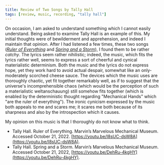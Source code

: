 ```yaml
---
title: Review of Two Songs by Tally Hall
tags: [review, music, recording, "tally hall"]
---
```

On occasion, I am asked to understand something which I cannot easily understand. Being asked to examine Tally Hall is an example of this. My initial thoughts were of bewilderment and apprehension, and indeed I maintain that opinion. After I had listened a few times, these two songs (*[Ruler of Everything](https://youtu.be/I8sUC-dsW8A)* and *[Spring and a Storm](https://youtu.be/DehRu-4kgHY)*), I found them to be rather *catchy*. The lyrics seem rather nihilistic; indeed, the music, which fits the lyrics rather well, seems to express a sort of cheerful and cynical materialistic determinism. Both the music and the lyrics do not express hope, yet they work hard to avoid actual despair, somewhat like an only-moderately scorched cheese sauce. The devices which the music uses are thoroughly chaotic, yet fit together remarkably well, as if to suggest that the universe's incomprehensible chaos (which would be the perception of such a materialistic weltanschauung) still somehow fits together (which is enabled by the deterministic thought regarding "Mechanical Hands" which "are the ruler of everything"). The ironic cynicism expressed by the music both appeals to me and scares me; it scares me both because of its sharpness and also by the introspection which it causes. 

My opinion on this music is that I thoroughly do not know what to think. 

- Tally Hall. Ruler of Everything. Marvin’s Marvelous Mechanical Museum. Accessed October 21, 2022. [https://youtu.be/I8sUC-dsW8A](https://youtu.be/I8sUC-dsW8A).
- Tally Hall. Spring and a Storm. Marvin’s Marvelous Mechanical Museum. Accessed October 21, 2022, [https://youtu.be/DehRu-4kgHY](https://youtu.be/DehRu-4kgHY).